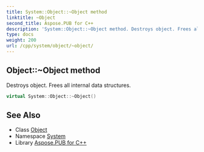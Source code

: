 ```yaml
---
title: System::Object::~Object method
linktitle: ~Object
second_title: Aspose.PUB for C++
description: 'System::Object::~Object method. Destroys object. Frees all internal data structures in C++.'
type: docs
weight: 200
url: /cpp/system/object/~object/
---
```

## Object::~Object method


Destroys object. Frees all internal data structures.

```cpp
virtual System::Object::~Object()
```

## See Also

* Class [Object](../)
* Namespace [System](../../)
* Library [Aspose.PUB for C++](../../../)
